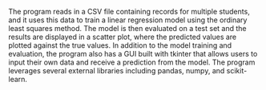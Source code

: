 The program reads in a CSV file containing records for multiple students, and it uses this data to train a linear regression model using the ordinary least squares method. The model is then evaluated on a test set and the results are displayed in a scatter plot, where the predicted values are plotted against the true values. In addition to the model training and evaluation, the program also has a GUI built with tkinter that allows users to input their own data and receive a prediction from the model. The program leverages several external libraries including pandas, numpy, and scikit-learn.
